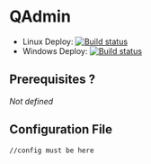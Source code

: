 # QAdmin

+ Linux Deploy: [![Build status ](https://travis-ci.org/netzulo/qadmin.svg?branch=master)](https://travis-ci.org/netzulo/qadmin)
+ Windows Deploy: [![Build status](https://ci.appveyor.com/api/projects/status/lyyahdb93h9dh9yl?svg=true)](https://ci.appveyor.com/api/projects/status/lyyahdb93h9dh9yl?svg=true)

## Prerequisites ?

_Not defined_

## Configuration File

```
//config must be here
```
